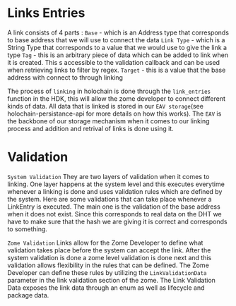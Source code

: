 # Links Entries

A link consists of 4 parts : 
`Base` - which is an Address type that corresponds to base address that we will use to connect the data
`Link Type` - which is a String Type that corresponds to a value that we would use to give the link a type
`Tag` - this is an arbitrary piece of data which can be added to link when it is created. This s accessible to the validation callback and can be used when retrieving links to filter by regex.
`Target` - this is a value that the base address with connect to through linking

The process of `linking` in holochain is done through the `link_entries` function in the HDK, this will allow the zome developer to connect different kinds of data. All data that is linked is stored in our `EAV storage`(see holochain-persistance-api for more details on how this works). The `EAV` is the backbone of our storage mechanism when it comes to our linking process and addition and retrival of links is done using it. 

# Validation

`System Validation`
They are two layers of validation when it comes to linking. One layer happens at the system level and this executes everytime whenever a linking is done and uses validation rules which are defined by the system. Here are some validations that can take place whenever a LinkEntry is executed. The main one is the validation of the base address when it does not exist. Since this corresponds to real data on the DHT we have to make sure that the hash we are giving it is correct and corresponds to something.

`Zome Validation`
Links allow for the Zome Developer to define what validation takes place before the system can accept the link. After the system validation is done a zome level validation is done next and this validation allows flexibility in the rules that can be defined. The Zome Developer can define these rules by utilizing the `LinkValidationData` parameter in the link validation section of the zome. The Link Validation Data exposes the link data through an enum as well as lifecycle and package data.

